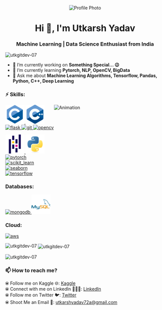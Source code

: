 <p align="center">
  <img src="https://camo.githubusercontent.com/a95e58465f9d800f7c1c4bd3527703cee06618990aafd510af95e23cce579f96/68747470733a2f2f7777772e7561742e6564752f6d656469612f646174612d736369656e63652d62616e6e65722e706e67" alt="Profile Photo" height="250" width="950"/>
</p>

<h1 align="center">Hi 👋, I'm Utkarsh Yadav</h1>
<h3 align="center">Machine Learning | Data Science Enthusiast from India</h3>

<p align="left"> <img src="https://komarev.com/ghpvc/?username=utkgitdev-07&label=Profile%20views&color=0e75b6&style=flat" alt="utkgitdev-07" /> </p>

- 🔭 I’m currently working on **Something Special... 😉**
- 🌱 I’m currently learning **Pytorch, NLP, OpenCV, BigData**
- 💬 Ask me about **Machine Learning Algorithms, Tensorflow, Pandas, Python, C++, Deep Learning**

<h3 align="left">⚡ Skills:</h3>
<p align="left">
  
  <!-- Add the GIF before this line -->
</p>

<p align="left">
  <!-- Enlarge the GIF here -->
  <img src="https://user-images.githubusercontent.com/74038190/212750147-854a394f-fee9-4080-9770-78a4b7ece53f.gif" alt="Animation" height="250" width="350" align="right">

 <a href="https://www.cprogramming.com/" target="_blank" rel="noreferrer">
    <img src="https://raw.githubusercontent.com/devicons/devicon/master/icons/c/c-original.svg" alt="c" width="60" height="60"/>
  </a>
  
  <a href="https://www.w3schools.com/cpp/" target="_blank" rel="noreferrer">
    <img src="https://raw.githubusercontent.com/devicons/devicon/master/icons/cplusplus/cplusplus-original.svg" alt="cplusplus" width="60" height="60"/>
  </a>
  <a href="https://flask.palletsprojects.com/" target="_blank" rel="noreferrer">
    <img src="https://www.vectorlogo.zone/logos/pocoo_flask/pocoo_flask-icon.svg" alt="flask" width="60" height="60"/>
  </a>
  <a href="https://git-scm.com/" target="_blank" rel="noreferrer">
    <img src="https://www.vectorlogo.zone/logos/git-scm/git-scm-icon.svg" alt="git" width="60" height="60"/>
  </a>
  <a href="https://opencv.org/" target="_blank" rel="noreferrer">
    <img src="https://www.vectorlogo.zone/logos/opencv/opencv-icon.svg" alt="opencv" width="60" height="60"/>
  </a>
</p>

<p align="left">
  <a href="https://pandas.pydata.org/" target="_blank" rel="noreferrer">
    <img src="https://raw.githubusercontent.com/devicons/devicon/2ae2a900d2f041da66e950e4d48052658d850630/icons/pandas/pandas-original.svg" alt="pandas" width="60" height="60"/>
  </a>
  <a href="https://www.python.org" target="_blank" rel="noreferrer">
    <img src="https://raw.githubusercontent.com/devicons/devicon/master/icons/python/python-original.svg" alt="python" width="60" height="60"/>
  </a>
  <a href="https://pytorch.org/" target="_blank" rel="noreferrer">
    <img src="https://www.vectorlogo.zone/logos/pytorch/pytorch-icon.svg" alt="pytorch" width="60" height="60"/>
  </a>
  <a href="https://scikit-learn.org/" target="_blank" rel="noreferrer">
    <img src="https://upload.wikimedia.org/wikipedia/commons/0/05/Scikit_learn_logo_small.svg" alt="scikit_learn" width="60" height="60"/>
  </a>
  <a href="https://seaborn.pydata.org/" target="_blank" rel="noreferrer">
    <img src="https://seaborn.pydata.org/_images/logo-mark-lightbg.svg" alt="seaborn" width="60" height="60"/>
  </a>
  <a href="https://www.tensorflow.org" target="_blank" rel="noreferrer">
    <img src="https://www.vectorlogo.zone/logos/tensorflow/tensorflow-icon.svg" alt="tensorflow" width="60" height="60"/>
  </a>
</p>




<h3 align="left">Databases:</h3>
<p align="left">
  <a href="https://www.mongodb.com/" target="_blank" rel="noreferrer"> <img src="https://raw.githubusercontent.com/itsksaurabh/itsksaurabh/master/assets/mongo.gif" alt="mongodb" width="80" height="90"/> </a>
  <a href="https://www.mysql.com/" target="_blank" rel="noreferrer"> <img src="https://raw.githubusercontent.com/devicons/devicon/master/icons/mysql/mysql-original-wordmark.svg" alt="mysql" width="60" height="60"/> </a>
</p>

<h3 align="left">Cloud:</h3>
<p align="left">
  <a href="https://aws.amazon.com" target="_blank" rel="noreferrer"> <img src="https://raw.githubusercontent.com/itsksaurabh/itsksaurabh/master/assets/aws.gif" alt="aws" width="120" height="80"/> </a>
</p>

<p><img align="left" src="https://github-readme-stats.vercel.app/api/top-langs?username=utkgitdev-07&show_icons=true&locale=en&layout=compact&theme=dark" alt="utkgitdev-07" /></p>

<p>&nbsp;<img align="center" src="https://github-readme-stats.vercel.app/api?username=utkgitdev-07&show_icons=true&locale=en&theme=dark" alt="utkgitdev-07" /></p>

<p><img align="center" src="https://github-readme-streak-stats.herokuapp.com/?user=utkgitdev-07&theme=dark" alt="utkgitdev-07" /></p>


<h3 align="left">📫 How to reach me?</h3>
<p align="left">
⦿ Follow me on Kaggle 🌐: <a href="https://www.kaggle.com/utkarshyadav07">Kaggle</a><br>
⦿ Connect with me on LinkedIn 👨🏻‍💻: <a href="https://www.linkedin.com/in/utkarsh-yadav-9b3089252/">LinkedIn</a><br>
⦿ Follow me on Twitter 🐦: <a href="https://twitter.com/Utkarsh09134649">Twitter</a><br>
⦿ Shoot Me an Email 💌: <a href="utkarshyadav72a@gmail.com">utkarshyadav72a@gmail.com</a><br> 
</p>
